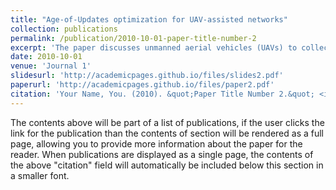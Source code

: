 ```yaml
---
title: "Age-of-Updates optimization for UAV-assisted networks"
collection: publications
permalink: /publication/2010-10-01-paper-title-number-2
excerpt: 'The paper discusses unmanned aerial vehicles (UAVs) to collect and relay data from IoT devices to the network, focusing on scenarios where timely data updates are crucial. The study optimizes the Age-of-Updates (AoU) to maximise data freshness by carefully scheduling UAV positions and user associations. Unlike previous works that use binary association parameters, this approach assumes devices send updates based on a probability distribution, optimizing the expected AoU under service and energy constraints. The non-convex problem is solved using an interior-point method, with simulation results demonstrating the proposed approach's effectiveness compared to binary association methods'
date: 2010-10-01
venue: 'Journal 1'
slidesurl: 'http://academicpages.github.io/files/slides2.pdf'
paperurl: 'http://academicpages.github.io/files/paper2.pdf'
citation: 'Your Name, You. (2010). &quot;Paper Title Number 2.&quot; <i>Journal 1</i>. 1(2).'
---
```


The contents above will be part of a list of publications, if the user clicks the link for the publication than the contents of section will be rendered as a full page, allowing you to provide more information about the paper for the reader. When publications are displayed as a single page, the contents of the above "citation" field will automatically be included below this section in a smaller font.
